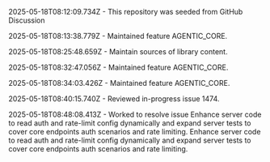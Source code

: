 2025-05-18T08:12:09.734Z - This repository was seeded from GitHub Discussion 

2025-05-18T08:13:38.779Z - Maintained feature AGENTIC_CORE.

2025-05-18T08:25:48.659Z - Maintain sources of library content.

2025-05-18T08:32:47.056Z - Maintained feature AGENTIC_CORE.

2025-05-18T08:34:03.426Z - Maintained feature AGENTIC_CORE.

2025-05-18T08:40:15.740Z - Reviewed in-progress issue 1474.

2025-05-18T08:48:08.413Z - Worked to resolve issue Enhance server code to read auth and rate-limit config dynamically and expand server tests to cover core endpoints auth scenarios and rate limiting. Enhance server code to read auth and rate-limit config dynamically and expand server tests to cover core endpoints auth scenarios and rate limiting.

